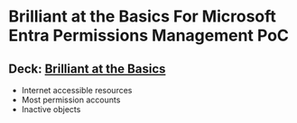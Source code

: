 # Brilliant at the Basics For Microsoft Entra Permissions Management PoC

## Deck: [Brilliant at the Basics](https://github.com/microsoft/EntraIDGovernance-Training/blob/main/EPMPOC/03-MEPM_PoC_Brilliant_at_the_Basics/03-MEPM_PoC_Brilliant_at_the_Basics.pdf)

- Internet accessible resources
- Most permission accounts
- Inactive objects
